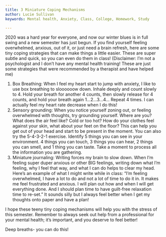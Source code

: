 ```yaml
---
title: 3 Miniature Coping Mechanisms
author: Lucie Sullivan
keywords: Mental health, Anxiety, Class, College, Homework, Study

---
```

2020 was a hard year for everyone, and now our winter blues is in full swing and a new semester has just begun. If you find yourself feeling overwhelmed, anxious, out of it, or just need a brain refresh, here are some tiny coping strategies that can make things a little easier. These are super subtle and quick, so you can even do them in class! (Disclaimer: I’m not a psychologist and I don’t have any mental health training! These are just some strategies that were recommended by a therapist and have helped me)

1. Box Breathing: When I feel my heart start to jump with anxiety, I like to use box breathing to sloooooow down. Inhale deeply and count slowly to 4. Hold your breath for another 4 counts, then slowly release for 4 counts, and hold your breath again 1...2...3...4… Repeat 4 times. I can actually feel my heart rate decrease when I do this!
2. Sensory grounding: When you notice yourself zoning out, or feeling overwhelmed with thoughts, try grounding yourself. Where are you? What does the air feel like? Cold or too hot? How do your clothes feel against your skin, what about your feet on the floor? This can help you get out of your head and start to be present in the moment. You can also try the 5-4-3-2-1 exercise. Identify 5 things you can see in your environment. 4 things you can touch, 3 things you can hear, 2 things you can smell, and 1 thing you can taste. Take a moment to process all the information you are gathering.
3. Miniature journaling: Writing forces my brain to slow down. When I’m feeling super duper anxious or other BIG feelings, writing down what I’m feeling, why I feel that way, and what I can do helps to clear my head. Here’s an example of what I might write while in class: “I’m feeling overwhelmed, I have a lot to do and not a lot of time to do it in. It makes me feel frustrated and anxious. I will plan out how and when I will get everything done. And I should plan time to have guilt-free relaxation time to re-set.” It sounds silly but I always feel better when I get my thoughts onto paper and have a plan!

I hope these teeny tiny coping mechanisms will help you with the stress of this semester. Remember to always seek out help from a professional for your mental health; it’s important, and you deserve to feel better!

Deep breaths- you can do this!